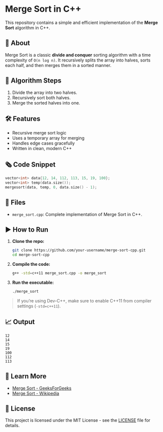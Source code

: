 # Merge Sort in C++

This repository contains a simple and efficient implementation of the **Merge Sort** algorithm in C++.

## 📌 About

Merge Sort is a classic **divide and conquer** sorting algorithm with a time complexity of `O(n log n)`. It recursively splits the array into halves, sorts each half, and then merges them in a sorted manner.

## 🧠 Algorithm Steps

1. Divide the array into two halves.
2. Recursively sort both halves.
3. Merge the sorted halves into one.

## 🛠️ Features

* Recursive merge sort logic
* Uses a temporary array for merging
* Handles edge cases gracefully
* Written in clean, modern C++

## 🗞 Code Snippet

```cpp
vector<int> data{12, 14, 112, 113, 15, 19, 100};
vector<int> temp(data.size());
mergesort(data, temp, 0, data.size() - 1);
```

## 📂 Files

* `merge_sort.cpp`: Complete implementation of Merge Sort in C++.

## ▶️ How to Run

1. **Clone the repo:**

   ```bash
   git clone https://github.com/your-username/merge-sort-cpp.git
   cd merge-sort-cpp
   ```

2. **Compile the code:**

   ```bash
   g++ -std=c++11 merge_sort.cpp -o merge_sort
   ```

3. **Run the executable:**

   ```bash
   ./merge_sort
   ```

> If you’re using Dev-C++, make sure to enable C++11 from compiler settings (`-std=c++11`).

## 📈 Output

```
12
14
15
19
100
112
113
```

## 📘 Learn More

* [Merge Sort - GeeksForGeeks](https://www.geeksforgeeks.org/merge-sort/)
* [Merge Sort - Wikipedia](https://en.wikipedia.org/wiki/Merge_sort)

## 📄 License

This project is licensed under the MIT License - see the [LICENSE](LICENSE) file for details.
